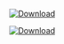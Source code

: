 
[![Download ](https://custom-icon-badges.herokuapp.com/badge/-Download-?style=for-the-badge&logo=download&logoColor=white "Download ")](https://github.com///archive/.)

[![Download ](https://custom-icon-badges.herokuapp.com/badge/-Download-?style=for-the-badge&logo=download&logoColor=white "Download ")](https://github.com///archive/.)
